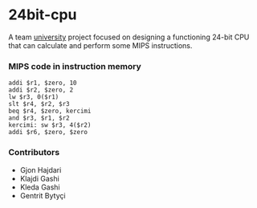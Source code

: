 # 24bit-cpu
A team [university](https://fiek.uni-pr.edu) project focused on designing a functioning 24-bit CPU that can calculate and perform some MIPS instructions.

### MIPS code in instruction memory
```x86asm
addi $r1, $zero, 10
addi $r2, $zero, 2
lw $r3, 0($r1)
slt $r4, $r2, $r3
beq $r4, $zero, kercimi
and $r3, $r1, $r2
kercimi: sw $r3, 4($r2)
addi $r6, $zero, $zero
```

### Contributors
- Gjon Hajdari
- Klajdi Gashi
- Kleda Gashi
- Gentrit Bytyçi